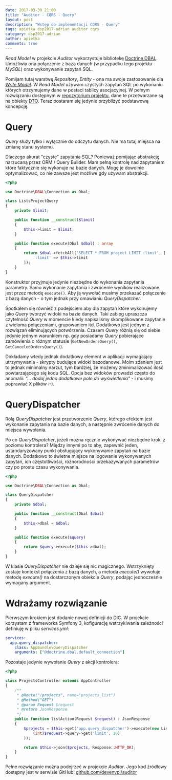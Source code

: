 ```yaml
---
date: 2017-03-30 21:00
title: "Auditor - CQRS - Query"
layout: post
description: "Wstęp do implementacji CQRS - Query"
tags: apietka dsp2017-adrian auditor cqrs
category: dsp2017-adrian
author: apietka
comments: true
---
```


*Read Model* w projekcie *Auditor* wykorzystuje bibliotekę [Doctrine DBAL](http://www.doctrine-project.org/projects/dbal.html). Umożliwia ona połączenie z bazą danych (w przypadku tego projektu - *MySQL*) oraz wykonywanie zapytań SQL.

Pomijam tutaj warstwę *Repository*, *Entity* - ona ma swoje zastosowanie dla *[Write Model](/dsp2017-adrian/2017/03/19/auditor-cqrs-command.html)*. W *Read Model* używam czystych zapytań SQL po wykonaniu których otrzymujemy dane w postaci tablicy asocjacyjnej. W pełnym rozwiązaniu dostępnym w [repozytorium projektu](https://github.com/devenvpl/auditor), dane te przetwarzane są na obiekty [DTO](https://en.wikipedia.org/wiki/Data_transfer_object). Teraz postaram się jedynie przybliżyć podstawową koncepcję.

# Query

*Query* służy tylko i wyłącznie do odczytu danych. Nie ma tutaj miejsca na zmianę stanu systemu.

Dlaczego akurat "czyste" zapytania SQL? Ponieważ pomijając abstrakcję narzucaną przez ORM / Query Builder. Mam pełną kontrolę nad zapytaniem które faktycznie się wykonuje na bazie danych. Mogę je dowolnie optymalizować, co nie zawsze jest możliwe gdy używam abstrakcji.

~~~php
<?php

use Doctrine\DBAL\Connection as Dbal;

class ListsProjectQuery
{
    private $limit;

    public function __construct($limit)
    {
        $this->limit = $limit;
    }

    public function execute(Dbal $dbal) : array
    {
        return $dbal->fetchAll('SELECT * FROM project LIMIT :limit', [
            ':limit' => $this->limit
        ]);
    }
}
~~~

Konstruktor przyjmuje jedynie niezbędne do wykonania zapytania parametry. Samo wykonanie zapytania i zwrócenie wyników realizowane jest przez metodę ```execute()```. Aby ją wywołać musimy przekazać połączenie z bazą danych - o tym jednak przy omawianiu *QueryDispatcher*.

Spotkałem się również z podejściem aby dla zapytań które wykonujemy jako *Query* tworzyć widoki na bazie danych. Taki zabieg upraszcza czytelność *Query* w momencie kiedy napisaliśmy skomplikowane zapytanie z wieloma połączeniami, grupowaniem itd. Dodatkowo jest jednym z rozwiązań eliminujących potwórzenia. Czasem *Query* różnią się od siebie jedynie jednym warunkiem np. gdy posiadamy *Query* pobierające zamówienia o różnym statusie (```GetNewOrdersQuery()```, ```GetCanceledOrdersQuery()```).

Dokładamy wtedy jednak dodatkowy element w aplikacji wymagający utrzymywania - skrypty budujące widoki bazodanowe. Moim zdaniem jest to jednak minimalny narzut, tym bardziej, że możemy zminimalizować ilość powtarzającego się kodu SQL. Opcja bez widoków prowadzi często do anomalii: *"... dodaj jedno dodatkowe pole do wyświetlenia"* - i musimy poprawiać X plików :-).

# QueryDispatcher

Rolą *QueryDispatcher* jest przetworzenie *Query*, którego efektem jest wykonanie zapytania na bazie danych, a następnie zwrócenie danych do miejsca wywołania.

Po co *QueryDispatcher*, jeżeli można ręcznie wykonywać niezbędne kroki z poziomu kontrolera? Między innymi po to aby, zapewnić jeden, ustandaryzowany punkt obsługujący wykonywanie zapytań na bazie danych. Dodatkowo to świetne miejsce na logowanie wykonywanych zapytań, ich częstotliwości, różnorodności przekazywanych parametrów czy po prostu czasu wykonywania.

~~~php
<?php

use Doctrine\DBAL\Connection as Dbal;

class QueryDispatcher
{
    private $dbal;

    public function __construct(Dbal $dbal)
    {
        $this->dbal = $dbal;
    }

    public function execute($query)
    {
        return $query->execute($this->dbal);
    }
}
~~~

W klasie *QueryDispatcher* nie dzieje się nic magicznego. Wstrzyknięty zostaje kontekst połączenia z bazą danych, a metoda *execute()* wywołuje metodę *execute()* na dostarczonym obiekcie *Query*, podając jednocześnie wymagany argument.

# Wdrażamy rozwiązanie

Pierwszym krokiem jest dodanie nowej definicji do DIC. W projekcie korzystam z frameworka Symfony 3, kofigurację wstrzykiwania zależności definiuję w pliku *services.yml*:

~~~yml
services:
  app.query_dispatcher:
    class: AppBundle\QueryDispatcher
    arguments: ["@doctrine.dbal.default_connection"]
~~~

Pozostaje jedynie wywołanie *Query* z akcji kontrolera:

~~~php
<?php

class ProjectsController extends AppController
{
    /**
     * @Route("/projects", name="projects_list")
     * @Method("GET")
     * @param Request $request
     * @return JsonResponse
     */
    public function listAction(Request $request) : JsonResponse
    {
        $projects = $this->get('app.query_dispatcher')->execute(new ListsProjectQuery(
            (int)$request->query->get('limit', 10)
        ));

        return $this->json($projects, Response::HTTP_OK);
    }
}
~~~

Pełne rozwiązanie można podejrzeć w projekcie *Auditor*. Jego kod źródłowy dostępny jest w serwisie GitHub: [github.com/devenvpl/auditor](https://github.com/devenvpl/auditor)